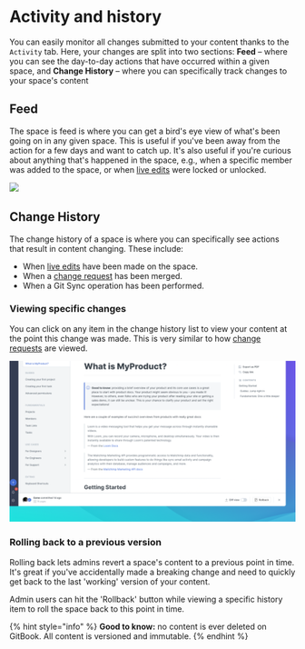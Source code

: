 # Activity and history

You can easily monitor all changes submitted to your content thanks to the `Activity` tab. Here, your changes are split into two sections: **Feed** – where you can see the day-to-day actions that have occurred within a given space, and **Change History** – where you can specifically track changes to your space's content

## Feed <a href="#see-all-the-activities" id="see-all-the-activities"></a>

The space is feed is where you can get a bird's eye view of what's been going on in any given space. This is useful if you've been away from the action for a few days and want to catch up. It's also useful if you're curious about anything that's happened in the space, e.g., when a specific member was added to the space, or when [live edits](../editing-content/live-edits.md#toggling-live-edit-on-or-off) were locked or unlocked.

![](../.gitbook/assets/app.gitbook-alpha.com\_o\_YNVh6VKj6PtILeXzO7M9\_home.png)

## Change History <a href="#see-the-activity-of-a-specific-draft" id="see-the-activity-of-a-specific-draft"></a>

The change history of a space is where you can specifically see actions that result in content changing. These include:

* When [live edits](../editing-content/live-edits.md) have been made on the space.
* When a [change request](../editing-content/change-requests.md) has been merged.
* When a Git Sync operation has been performed.

### Viewing specific changes

You can click on any item in the change history list to view your content at the point this change was made. This is very similar to how [change requests](../editing-content/change-requests.md) are viewed.

![](<../.gitbook/assets/History View.png>)

### Rolling back to a previous version

Rolling back lets admins revert a space's content to a previous point in time. It's great if you've accidentally made a breaking change and need to quickly get back to the last 'working' version of your content.

Admin users can hit the 'Rollback' button while viewing a specific history item to roll the space back to this point in time.

{% hint style="info" %}
**Good to know:** no content is ever deleted on GitBook. All content is versioned and immutable.
{% endhint %}
